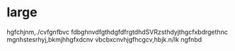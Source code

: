 # large
hgfchjnm,./cvfgnfbvc fdbghnvdfgthdgfdfrgtdhdSVRzsthdyjthgcfxbdrgethnc mgnhstesrhyj,bkmjhhgfxdcnv vbcbxcnvhjgfhcgcv,hbjk.n/lk
ngfnbd
